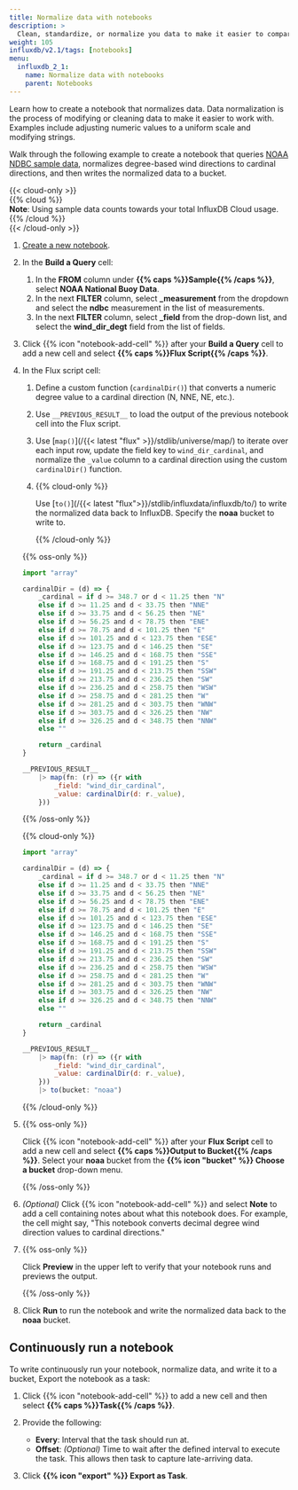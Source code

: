 ```yaml
---
title: Normalize data with notebooks
description: >
  Clean, standardize, or normalize you data to make it easier to compare with other measurements.
weight: 105
influxdb/v2.1/tags: [notebooks]
menu:
  influxdb_2_1:
    name: Normalize data with notebooks
    parent: Notebooks
---
```


Learn how to create a notebook that normalizes data.
Data normalization is the process of modifying or cleaning data to make it easier to
work with. Examples include adjusting numeric values to a uniform scale and modifying strings.

Walk through the following example to create a notebook that queries
[NOAA NDBC sample data](/influxdb/v2.0/reference/sample-data/#noaa-ndbc-data),
normalizes degree-based wind directions to cardinal directions, and then writes
the normalized data to a bucket.

{{< cloud-only >}}  
{{% cloud %}}  
**Note**: Using sample data counts towards your total InfluxDB Cloud usage.
{{% /cloud %}}  
{{< /cloud-only >}}

1.  [Create a new notebook](/influxdb/v2.1/notebooks/create-notebook/).
2.  In the **Build a Query** cell:

    1.  In the **FROM** column under **{{% caps %}}Sample{{% /caps %}}**,
        select **NOAA National Buoy Data**.
    2.  In the next **FILTER** column, select **_measurement** from the dropdown
        and select the **ndbc** measurement in the list of measurements.
    3.  In the next **FILTER** column, select **_field** from the drop-down list,
        and select the **wind\_dir\_degt** field from the list of fields.

3.  Click {{% icon "notebook-add-cell" %}} after your **Build a Query** cell to 
    add a new cell and select **{{% caps %}}Flux Script{{% /caps %}}**.
    
4.  In the Flux script cell:
    
    1.  Define a custom function (`cardinalDir()`) that converts a numeric degree
        value to a cardinal direction (N, NNE, NE, etc.).
    2.  Use `__PREVIOUS_RESULT__` to load the output of the previous notebook
        cell into the Flux script.
    3.  Use [`map()`](/{{< latest "flux" >}}/stdlib/universe/map/) to iterate
        over each input row, update the field key to `wind_dir_cardinal`, and
        normalize the `_value` column to a cardinal direction using the custom
        `cardinalDir()` function.
    4.  {{% cloud-only %}}
        
        Use [`to()`](/{{< latest "flux">}}/stdlib/influxdata/influxdb/to/)
        to write the normalized data back to InfluxDB.
        Specify the **noaa** bucket to write to.

        {{% /cloud-only %}}
    
    {{% oss-only %}}

    ```js
    import "array"

    cardinalDir = (d) => {
        _cardinal = if d >= 348.7 or d < 11.25 then "N"
        else if d >= 11.25 and d < 33.75 then "NNE"
        else if d >= 33.75 and d < 56.25 then "NE"
        else if d >= 56.25 and d < 78.75 then "ENE"
        else if d >= 78.75 and d < 101.25 then "E"
        else if d >= 101.25 and d < 123.75 then "ESE"
        else if d >= 123.75 and d < 146.25 then "SE"
        else if d >= 146.25 and d < 168.75 then "SSE"
        else if d >= 168.75 and d < 191.25 then "S"
        else if d >= 191.25 and d < 213.75 then "SSW"
        else if d >= 213.75 and d < 236.25 then "SW"
        else if d >= 236.25 and d < 258.75 then "WSW"
        else if d >= 258.75 and d < 281.25 then "W"
        else if d >= 281.25 and d < 303.75 then "WNW"
        else if d >= 303.75 and d < 326.25 then "NW"
        else if d >= 326.25 and d < 348.75 then "NNW"
        else ""

        return _cardinal
    }

    __PREVIOUS_RESULT__
        |> map(fn: (r) => ({r with
            _field: "wind_dir_cardinal",
            _value: cardinalDir(d: r._value),
        }))
    ```
    {{% /oss-only %}}

    {{% cloud-only %}}

    ```js
    import "array"

    cardinalDir = (d) => {
        _cardinal = if d >= 348.7 or d < 11.25 then "N"
        else if d >= 11.25 and d < 33.75 then "NNE"
        else if d >= 33.75 and d < 56.25 then "NE"
        else if d >= 56.25 and d < 78.75 then "ENE"
        else if d >= 78.75 and d < 101.25 then "E"
        else if d >= 101.25 and d < 123.75 then "ESE"
        else if d >= 123.75 and d < 146.25 then "SE"
        else if d >= 146.25 and d < 168.75 then "SSE"
        else if d >= 168.75 and d < 191.25 then "S"
        else if d >= 191.25 and d < 213.75 then "SSW"
        else if d >= 213.75 and d < 236.25 then "SW"
        else if d >= 236.25 and d < 258.75 then "WSW"
        else if d >= 258.75 and d < 281.25 then "W"
        else if d >= 281.25 and d < 303.75 then "WNW"
        else if d >= 303.75 and d < 326.25 then "NW"
        else if d >= 326.25 and d < 348.75 then "NNW"
        else ""

        return _cardinal
    }

    __PREVIOUS_RESULT__
        |> map(fn: (r) => ({r with
            _field: "wind_dir_cardinal",
            _value: cardinalDir(d: r._value),
        }))
        |> to(bucket: "noaa")
    ```
    {{% /cloud-only %}}

4.  {{% oss-only %}}
    
    Click {{% icon "notebook-add-cell" %}} after your **Flux Script** cell to 
    add a new cell and select **{{% caps %}}Output to Bucket{{% /caps %}}**.
    Select your **noaa** bucket from the **{{% icon "bucket" %}} Choose a bucket**
    drop-down menu. 

    {{% /oss-only %}}
    

5.  _(Optional)_ Click {{% icon "notebook-add-cell" %}} and select **Note** to
    add a cell containing notes about what this notebook does. For example, the
    cell might say, "This notebook converts decimal degree wind direction values
    to cardinal directions."
6.  {{% oss-only %}}

    Click **Preview** in the upper left to verify that your notebook runs and previews the output.
    
    {{% /oss-only %}}
6.  Click **Run** to run the notebook and write the normalized data back to the
    **noaa** bucket.

## Continuously run a notebook
To write continuously run your notebook, normalize data, and write it to a bucket,
Export the notebook as a task:

1.  Click {{% icon "notebook-add-cell" %}} to add a new cell and then select
    **{{% caps %}}Task{{% /caps %}}**.
2.  Provide the following:

    - **Every**: Interval that the task should run at.
    - **Offset**: _(Optional)_ Time to wait after the defined interval to execute the task.
      This allows then task to capture late-arriving data.

3.  Click **{{% icon "export" %}} Export as Task**.